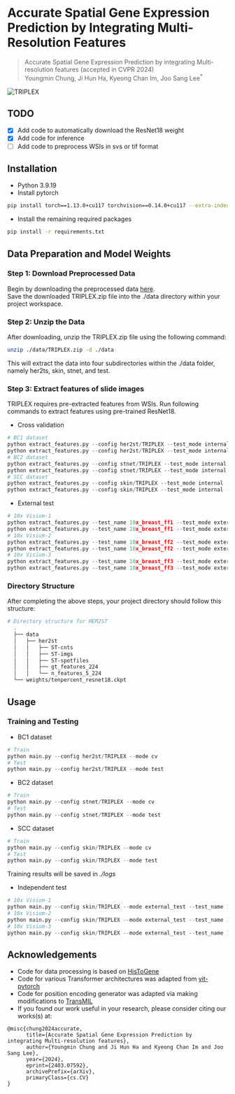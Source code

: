 # Accurate Spatial Gene Expression Prediction by Integrating Multi-Resolution Features 

> Accurate Spatial Gene Expression Prediction by integrating Multi-resolution features (accepted in CVPR 2024) \
Youngmin Chung, Ji Hun Ha, Kyeong Chan Im, Joo Sang Lee<sup>*

<img src="./figures/TRIPLEX_main.jpg" title="TRIPLEX"/>

## TODO
- [x] Add code to automatically download the ResNet18 weight
- [x] Add code for inference
- [ ] Add code to preprocess WSIs in svs or tif format

## Installation
- Python 3.9.19
- Install pytorch
```bash
pip install torch==1.13.0+cu117 torchvision==0.14.0+cu117 --extra-index-url https://download.pytorch.org/whl/cu117
```
- Install the remaining required packages
```bash
pip install -r requirements.txt
```

## Data Preparation and Model Weights
### Step 1: Download Preprocessed Data
Begin by downloading the preprocessed data [here](https://drive.google.com/drive/folders/13oJqeoU5_QPy4_yeZ4eK694AGoBuQjop?usp=drive_link). \
Save the downloaded TRIPLEX.zip file into the ./data directory within your project workspace.

### Step 2: Unzip the Data
After downloading, unzip the TRIPLEX.zip file using the following command:
```bash
unzip ./data/TRIPLEX.zip -d ./data
```
This will extract the data into four subdirectories within the ./data folder, namely her2ts, skin, stnet, and test.

### Step 3: Extract features of slide images
TRIPLEX requires pre-extracted features from WSIs. Run following commands to extract features using pre-trained ResNet18.  
- Cross validation
```python
# BC1 dataset
python extract_features.py --config her2st/TRIPLEX --test_mode internal --extract_mode target
python extract_features.py --config her2st/TRIPLEX --test_mode internal --extract_mode neighbor
# BC2 dataset
python extract_features.py --config stnet/TRIPLEX --test_mode internal --extract_mode target
python extract_features.py --config stnet/TRIPLEX --test_mode internal --extract_mode neighbor
# SCC dataset
python extract_features.py --config skin/TRIPLEX --test_mode internal --extract_mode target
python extract_features.py --config skin/TRIPLEX --test_mode internal --extract_mode neighbor
```

- External test
```python
# 10x Visium-1
python extract_features.py --test_name 10x_breast_ff1 --test_mode external --extract_mode target 
python extract_features.py --test_name 10x_breast_ff1 --test_mode external --extract_mode neighbor
# 10x Visium-2
python extract_features.py --test_name 10x_breast_ff2 --test_mode external --extract_mode target 
python extract_features.py --test_name 10x_breast_ff2 --test_mode external --extract_mode neighbor
# 10x Visium-3
python extract_features.py --test_name 10x_breast_ff3 --test_mode external --extract_mode target 
python extract_features.py --test_name 10x_breast_ff3 --test_mode external --extract_mode neighbor
```

### Directory Structure
After completing the above steps, your project directory should follow this structure: 
```bash
# Directory structure for HER2ST
  .
  ├── data
  │   ├── her2st
  │   │   ├── ST-cnts
  │   │   ├── ST-imgs
  │   │   ├── ST-spotfiles
  │   │   ├── gt_features_224
  │   │   └── n_features_5_224
  └── weights/tenpercent_resnet18.ckpt

```


## Usage
### Training and Testing
- BC1 dataset
```python
# Train
python main.py --config her2st/TRIPLEX --mode cv
# Test
python main.py --config her2st/TRIPLEX --mode test
```

- BC2 dataset
```python
# Train
python main.py --config stnet/TRIPLEX --mode cv
# Test
python main.py --config stnet/TRIPLEX --mode test
```

- SCC dataset
```python
# Train
python main.py --config skin/TRIPLEX --mode cv
# Test
python main.py --config skin/TRIPLEX --mode test
```

Training results will be saved in *./logs*

- Independent test

```python
# 10x Visium-1
python main.py --config skin/TRIPLEX --mode external_test --test_name 10x_breast_ff1
# 10x Visium-2
python main.py --config skin/TRIPLEX --mode external_test --test_name 10x_breast_ff2
# 10x Visium-3
python main.py --config skin/TRIPLEX --mode external_test --test_name 10x_breast_ff3
```

## Acknowledgements
- Code for data processing is based on [HisToGene](https://github.com/maxpmx/HisToGene)
- Code for various Transformer architectures was adapted from [vit-pytorch](https://github.com/lucidrains/vit-pytorch)
- Code for position encoding generator was adapted via making modifications to [TransMIL](https://github.com/szc19990412/TransMIL)
- If you found our work useful in your research, please consider citing our works(s) at:

```
@misc{chung2024accurate,
      title={Accurate Spatial Gene Expression Prediction by integrating Multi-resolution features}, 
      author={Youngmin Chung and Ji Hun Ha and Kyeong Chan Im and Joo Sang Lee},
      year={2024},
      eprint={2403.07592},
      archivePrefix={arXiv},
      primaryClass={cs.CV}
}
```
